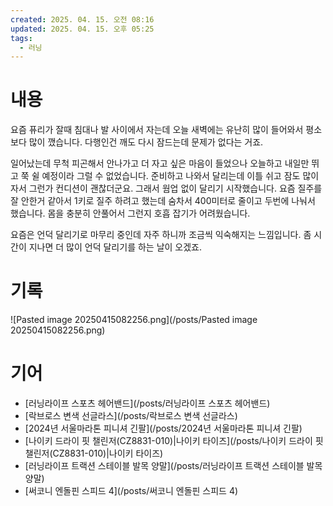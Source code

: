 ```yaml
---
created: 2025. 04. 15. 오전 08:16
updated: 2025. 04. 15. 오후 05:25
tags:
  - 러닝
---
```

# 내용

요즘 퓨리가 잘때 침대나 발 사이에서 자는데 오늘 새벽에는 유난히 많이 들어와서 평소보다 많이 깼습니다. 다행인건 깨도 다시 잠드는데 문제가 없다는 거죠.

일어났는데 무척 피곤해서 안나가고 더 자고 싶은 마음이 들었으나 오늘하고 내일만 뛰고 쭉 쉴 예정이라 그럴 수 없었습니다. 준비하고 나와서 달리는데 이틀 쉬고 잠도 많이 자서 그런가 컨디션이 괜찮더군요. 그래서 웜업 없이 달리기 시작했습니다. 요즘 질주를 잘 안한거 같아서 1키로 질주 하려고 했는데 숨차서 400미터로 줄이고 두번에 나눠서 했습니다. 몸을 충분히 안풀어서 그런지 호흡 잡기가 어려웠습니다.

요즘은 언덕 달리기로 마무리 중인데 자주 하니까 조금씩 익숙해지는 느낌입니다. 좀 시간이 지나면 더 많이 언덕 달리기를 하는 날이 오겠죠.

# 기록

![Pasted image 20250415082256.png](/posts/Pasted image 20250415082256.png)

# 기어

- [러닝라이프 스포츠 헤어밴드](/posts/러닝라이프 스포츠 헤어밴드)
- [락브로스 변색 선글라스](/posts/락브로스 변색 선글라스)
- [2024년 서울마라톤 피니셔 긴팔](/posts/2024년 서울마라톤 피니셔 긴팔)
- [나이키 드라이 핏 챌린저(CZ8831-010)|나이키 타이즈](/posts/나이키 드라이 핏 챌린저(CZ8831-010)|나이키 타이즈)
- [러닝라이프 트랙션 스테이블 발목 양말](/posts/러닝라이프 트랙션 스테이블 발목 양말)
- [써코니 엔돌핀 스피드 4](/posts/써코니 엔돌핀 스피드 4)
